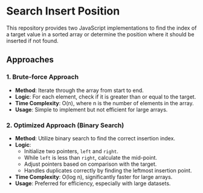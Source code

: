 # Search Insert Position

This repository provides two JavaScript implementations to find the index of a target value in a sorted array or determine the position where it should be inserted if not found.

## Approaches

### 1. Brute-force Approach

- **Method**: Iterate through the array from start to end.
- **Logic**: For each element, check if it is greater than or equal to the target.
- **Time Complexity**: O(n), where n is the number of elements in the array.
- **Usage**: Simple to implement but not efficient for large arrays.

### 2. Optimized Approach (Binary Search)

- **Method**: Utilize binary search to find the correct insertion index.
- **Logic**:
  - Initialize two pointers, `left` and `right`.
  - While `left` is less than `right`, calculate the mid-point.
  - Adjust pointers based on comparison with the target.
  - Handles duplicates correctly by finding the leftmost insertion point.
- **Time Complexity**: O(log n), significantly faster for large arrays.
- **Usage**: Preferred for efficiency, especially with large datasets.
